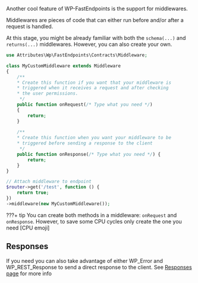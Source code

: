 Another cool feature of WP-FastEndpoints is the support for middlewares.

Middlewares are pieces of code that can either run before and/or after a request is handled.

At this stage, you might be already familiar with both the `schema(...)` and `returns(...)`
middlewares. However, you can also create your own.

```php
use Attributes\Wp\FastEndpoints\Contracts\Middleware;

class MyCustomMiddleware extends Middleware
{
    /**
    * Create this function if you want that your middleware is
    * triggered when it receives a request and after checking
    * the user permissions.
     */
    public function onRequest(/* Type what you need */)
    {
        return;
    }
    
    /**
    * Create this function when you want your middleware to be
    * triggered before sending a response to the client 
     */
    public function onResponse(/* Type what you need */) {
        return;
    }
}

// Attach middleware to endpoint
$router->get('/test', function () {
    return true;
})
->middleware(new MyCustomMiddleware());
```

???+ tip
    You can create both methods in a middleware: `onRequest` and `onResponse`.
    However, to save some CPU cycles only create the one you need [CPU emoji]

## Responses

If you need you can also take advantage of either WP_Error and WP_REST_Response to send
a direct response to the client. See [Responses page](/advanced-user-guide/responses)
for more info